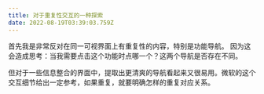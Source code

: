 ```yaml
---
title: 对于重复性交互的一种探索
date: 2022-08-19T03:39:03.759Z
---
```

首先我是非常反对在同一可视界面上有重复性的内容，特别是功能导航。 因为这会造成思考：当我需要点击这个功能时点哪一个？这两个导航是否存在不同。

但对于一些信息整合的界面中，提取出更清爽的导航看起来又很易用。微软的这个交互细节给出一定参考，如果重复，就要明确怎样的重复对应关系。